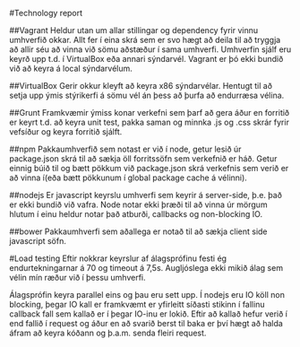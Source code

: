 #Technology report

##Vagrant
Heldur utan um allar stillingar og dependency fyrir vinnu umhverfið okkar. Allt fer í eina skrá sem er svo hægt að deila til að tryggja að allir séu að vinna við sömu aðstæður í sama umhverfi. Umhverfin sjálf eru keyrð upp t.d. í VirtualBox eða annari sýndarvél. Vagrant er þó ekki bundið við að keyra á local sýndarvélum.

##VirtualBox
Gerir okkur kleyft að keyra x86 sýndarvélar. Hentugt til að setja upp ýmis stýrikerfi á sömu vél án þess að þurfa að endurræsa vélina. 

##Grunt
Framkvæmir ýmiss konar verkefni sem þarf að gera áður en forritið er keyrt t.d. að keyra unit test, pakka saman og minnka .js og .css skrár fyrir vefsíður og keyra forritið sjálft.

##npm
Pakkaumhverfið sem notast er við í node, getur lesið úr package.json skrá til að sækja öll forritssöfn sem verkefnið er háð. Getur einnig búið til og bætt pökkum við package.json skrá verkefnis sem verið er að vinna í(eða bætt pökkunum í global package cache á vélinni).

##nodejs
Er javascript keyrslu umhverfi sem keyrir á server-side, þ.e. það er ekki bundið við vafra. Node notar ekki þræði til að vinna úr mörgum hlutum í einu heldur notar það atburði, callbacks og non-blocking IO.

##bower
Pakkaumhverfi sem aðallega er notað til að sækja client side javascript söfn.

#Load testing
Eftir nokkrar keyrslur af álagsprófinu festi ég endurtekningarnar á 70 og timeout á 7,5s. Augljóslega ekki mikið álag sem vélin mín ræður við í þessu umhverfi.

Álagsprófin keyra parallel eins og þau eru sett upp. Í nodejs eru IO köll non blocking, þegar IO kall er framkvæmt er yfirleitt síðasti stikinn í fallinu callback fall sem kallað er í þegar IO-inu er lokið. Eftir að kallað hefur verið í end fallið í request og áður en að svarið berst til baka er því hægt að halda áfram að keyra kóðann og þ.a.m. senda fleiri request.
